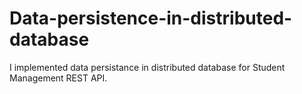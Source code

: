 # Data-persistence-in-distributed-database
I implemented data persistance in distributed database for Student Management REST API.

